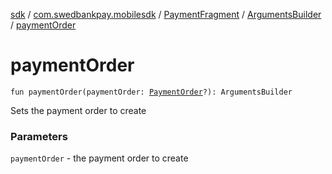 [sdk](../../../index.md) / [com.swedbankpay.mobilesdk](../../index.md) / [PaymentFragment](../index.md) / [ArgumentsBuilder](index.md) / [paymentOrder](./payment-order.md)

# paymentOrder

`fun paymentOrder(paymentOrder: `[`PaymentOrder`](../../-payment-order/index.md)`?): ArgumentsBuilder`

Sets the payment order to create

### Parameters

`paymentOrder` - the payment order to create
